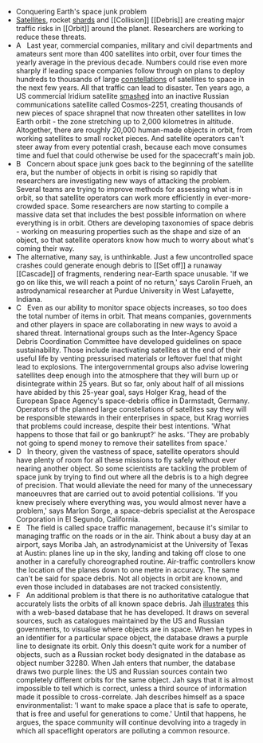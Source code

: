 - Conquering Earth's space junk problem
- [Satellites]([[Satellite]]), rocket [shards]([[Shard]]) and [[Collision]] [[Debris]] are creating major traffic risks in [[Orbit]] around the planet. Researchers are working to reduce these threats.
- A   Last year, commercial companies, military and civil departments and amateurs sent more than 400 satellites into orbit, over four times the yearly average in the previous decade. Numbers could rise even more sharply if leading space companies follow through on plans to deploy hundreds to thousands of large [constellations]([[Constellation]]) of satellites to space in the next few years.
  All that traffic can lead to disaster. Ten years ago, a US commercial Iridium satellite [smashed]([[Smash]]) into an inactive Russian communications satellite called Cosmos-2251, creating thousands of new pieces of space shrapnel that now threaten other satellites in low Earth orbit - the zone stretching up to 2,000 kilometres in altitude. Altogether, there are roughly 20,000 human-made objects in orbit, from working satellites to small rocket pieces. And satellite operators can't steer away from every potential crash, because each move consumes time and fuel that could otherwise be used for the spacecraft's main job.
- B   Concern about space junk goes back to the beginning of the satellite era, but the number of objects in orbit is rising so rapidly that researchers are investigating new ways of attacking the problem. Several teams are trying to improve methods for assessing what is in orbit, so that satellite operators can work more efficiently in ever-more-crowded space. Some researchers are now starting to compile a massive data set that includes the best possible information on where everything is in orbit. Others are developing taxonomies of space debris - working on measuring properties such as the shape and size of an object, so that satellite operators know how much to worry about what's coming their way.
- The alternative, many say, is unthinkable. Just a few uncontrolled space crashes could generate enough debris to [[Set off]] a runaway [[Cascade]] of fragments, rendering near-Earth space unusable. 'If we go on like this, we will reach a point of no return,' says Carolin Frueh, an astrodynamical researcher at Purdue University in West Lafayette, Indiana.
- C   Even as our ability to monitor space objects increases, so too does the total number of items in orbit. That means companies, governments and other players in space are collaborating in new ways to avoid a shared threat. International groups such as the Inter-Agency Space Debris Coordination Committee have developed guidelines on space sustainability. Those include inactivating satellites at the end of their useful life by venting pressurised materials or leftover fuel that might lead to explosions. The intergovernmental groups also advise lowering satellites deep enough into the atmosphere that they will burn up or disintegrate within 25 years. But so far, only about half of all missions have abided by this 25-year goal, says Holger Krag, head of the European Space Agency's space-debris office in Darmstadt, Germany. Operators of the planned large constellations of satellites say they will be responsible stewards in their enterprises in space, but Krag worries that problems could increase, despite their best intentions. 'What happens to those that fail or go bankrupt?' he asks. 'They are probably not going to spend money to remove their satellites from space.'
- D   In theory, given the vastness of space, satellite operators should have plenty of room for all these missions to fly safely without ever nearing another object. So some scientists are tackling the problem of space junk by trying to find out where all the debris is to a high degree of precision. That would alleviate the need for many of the unnecessary manoeuvres that are carried out to avoid potential collisions. 'If you knew precisely where everything was, you would almost never have a problem,' says Marlon Sorge, a space-debris specialist at the Aerospace Corporation in El Segundo, California.
- E   The field is called space traffic management, because it's similar to managing traffic on the roads or in the air. Think about a busy day at an airport, says Moriba Jah, an astrodynamicist at the University of Texas at Austin: planes line up in the sky, landing and taking off close to one another in a carefully choreographed routine. Air-traffic controllers know the location of the planes down to one metre in accuracy. The same can't be said for space debris. Not all objects in orbit are known, and even those included in databases are not tracked consistently.
- F   An additional problem is that there is no authoritative catalogue that accurately lists the orbits of all known space debris. Jah [illustrates]([[Illustrate]]) this with a web-based database that he has developed. It draws on several sources, such as catalogues maintained by the US and Russian governments, to visualise where objects are in space. When he types in an identifier for a particular space object, the database draws a purple line to designate its orbit. Only this doesn't quite work for a number of objects, such as a Russian rocket body designated in the database as object number 32280. When Jah enters that number, the database draws two purple lines: the US and Russian sources contain two completely different orbits for the same object. Jah says that it is almost impossible to tell which is correct, unless a third source of information made it possible to cross-correlate. Jah describes himself as a space environmentalist: 'I want to make space a place that is safe to operate, that is free and useful for generations to come.' Until that happens, he argues, the space community will continue devolving into a tragedy in which all spaceflight operators are polluting a common resource.
